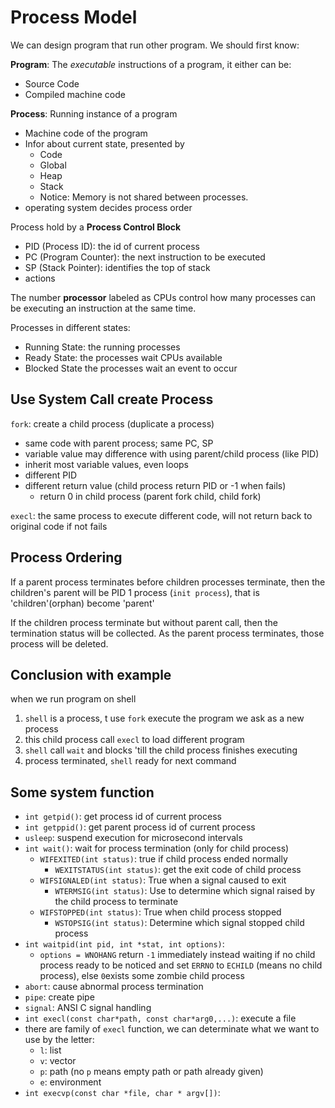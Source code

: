 # Process Model

 We can design program that run other program. We should first know:

**Program**: The *executable* instructions of a program, it either can be:

- Source Code
- Compiled machine code

**Process**: Running instance of a program

- Machine code of the program 
- Infor about current state, presented by
  - Code
  - Global
  - Heap
  - Stack
  - Notice: Memory is not shared between processes.
- operating system decides process order

Process hold by a **Process Control Block**

- PID (Process ID): the id of current process
- PC (Program Counter): the next instruction to be executed
- SP (Stack Pointer): identifies the top of stack
- actions

The number **processor** labeled as CPUs control how many processes can be executing an instruction at the same time.

Processes in different states:

- Running State: the running processes
- Ready State: the processes wait CPUs available
- Blocked State the processes wait an event to occur

## Use System Call create Process

`fork`: create a child process (duplicate a process)

- same code with parent process; same PC, SP
- variable value may difference with using parent/child process (like PID)
- inherit most variable values, even loops
- different PID
- different return value (child process return PID or -1 when fails)
  - return 0 in child process (parent fork child, child fork)

`execl`: the same process to execute different code, will not return back to original code if not fails

## Process Ordering

If a parent process terminates before children processes terminate, then the children's parent will be PID 1 process (`init process`), that is 'children'(orphan) become 'parent'

If the children  process terminate but without parent call, then the termination status will be collected. As the parent process terminates, those process will be deleted.

## Conclusion with example

when we run program on shell

1. `shell` is a  process, t use `fork` execute the program we ask as a new process
2. this child process call `execl` to load different program
3. `shell` call `wait` and  blocks 'till the child process finishes executing
4. process terminated, `shell` ready for next command

## Some system function

- `int getpid()`: get process id of current process
- `int getppid()`: get parent process id of current process
- `usleep`: suspend execution for microsecond intervals
- `int wait()`: wait for process termination (only for child process)
    - `WIFEXITED(int status)`: true if child process ended normally
        - `WEXITSTATUS(int status)`: get the exit code of child process
    - `WIFSIGNALED(int status)`:  True when a signal caused to exit 
        - `WTERMSIG(int status)`: Use to determine which signal raised by the child process to terminate
    - `WIFSTOPPED(int status)`: True when child process stopped
        - `WSTOPSIG(int status)`: Determine which signal stopped child process
- `int waitpid(int pid, int *stat, int options)`:
    - `options = WNOHANG` return `-1` immediately instead waiting if no child process ready to be noticed and set `ERRNO` to `ECHILD` (means no child process), else `0`exists some zombie child process 
- `abort`: cause abnormal process termination
- `pipe`: create pipe
- `signal`: ANSI C signal handling
- `int execl(const char*path, const char*arg0,...)`:  execute a file
- there are family of `execl` function, we can determinate what we want to use by the letter:
  - `l`: list
  - `v`: vector
  - `p`: path (no `p` means empty path or path already given)
  - `e`: environment
- `int execvp(const char *file, char * argv[])`: